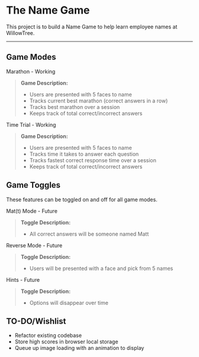 The Name Game
===================

This project is to build a Name Game to help learn employee names at WillowTree.

----------


Game Modes
-------------
Marathon - Working
> **Game Description:**
> - Users are presented with 5 faces to name
> - Tracks current best marathon (correct answers in a row)
> - Tracks best marathon over a session
> - Keeps track of total correct/incorrect answers


Time Trial - Working
> **Game Description:**
> - Users are presented with 5 faces to name
> - Tracks time it takes to answer each question
> - Tracks fastest correct response time over a session
> - Keeps track of total correct/incorrect answers

Game Toggles
-------------
These features can be toggled on and off for all game modes.

Mat(t) Mode - Future
> **Toggle Description:**
> - All correct answers will be someone named Matt

Reverse Mode - Future
> **Toggle Description:**
> - Users will be presented with a face and pick from 5 names

Hints - Future
> **Toggle Description:**
> - Options will disappear over time

TO-DO/Wishlist
-------------
- Refactor existing codebase
- Store high scores in browser local storage
- Queue up image loading with an animation to display